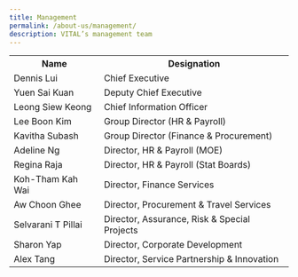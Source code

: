 ```yaml
---
title: Management
permalink: /about-us/management/
description: VITAL’s management team
---
```

<table class="vital-table-1">
   <tbody>
      <tr>
         <th>
            Name
         </th>
         <th>
            Designation
         </th>
      </tr>
      <tr>
         <td>
            Dennis Lui&nbsp; 
         </td>
         <td>
            Chief Executive
         </td>
      </tr>
      <tr>
         <td>Yuen Sai Kuan </td>
         <td>
            Deputy Chief Executive
         </td>
      </tr>
      <tr>
         <td>
            Leong Siew Keong
         </td>
         <td>
            Chief Information Officer
         </td>
      </tr>
      <tr>
         <td>Lee Boon Kim</td>
         <td>Group Director (HR &amp; Payroll)      
         </td>
      </tr>
      <tr>
         <td>
            Kavitha Subash
         </td>
         <td>
            Group Director (Finance &amp; Procurement)
         </td>
      </tr>
      <tr>
         <td>
            Adeline Ng        
         </td>
         <td>
            Director, HR &amp; Payroll (MOE)
         </td>
      </tr>
      <tr>
         <td>
            Regina Raja         
         </td>
         <td>
            Director, HR &amp; Payroll (Stat Boards)
         </td>
      </tr>
      <tr>
         <td>
            Koh-Tham Kah Wai       
         </td>
         <td>
            Director, Finance Services
         </td>
      </tr>
      <tr>
         <td>
           Aw Choon Ghee         
         </td>
         <td>
            Director, Procurement &amp; Travel Services
         </td>
      </tr>
      <tr>
         <td>
            Selvarani T Pillai
         </td>
         <td>
            Director, Assurance, Risk &amp; Special Projects
         </td>
      </tr>		 
		 <tr>
         <td>
            Sharon Yap
         </td>
         <td>
            Director, Corporate Development
         </td>
      </tr>		 
		  <tr>
         <td>
            Alex Tang
         </td>
         <td>
            Director, Service Partnership &amp; Innovation
         </td>
      </tr>		
   </tbody>
</table>